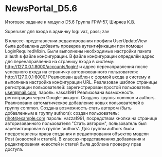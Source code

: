 # NewsPortal_D5.6
Итоговое задание к модулю D5.6 
Группа FPW-57, Ширяев К.В.

Superuser для входа в админку log: vaz, pass; zav

В классе-представлении редактирования профиля UserUpdateView была добавлена добавить 
проверка аутентификации при помощи LoginRequiredMixin.
Были выполнены необходимые настройки пакета allauth в файле конфигурации.
В файле конфигурации определён адрес для перенаправления на страницу входа в 
систему: http://127.0.0.1:8000/accounts/login/ и адрес перенаправления после успешного входа
на страничку авторизованного пользователя: http://127.0.0.1:8000/
Реализован шаблон с формой входа в систему и выполнена настройка конфигурации URL.
Реализован шаблон страницы регистрации пользователей: зарегистрирован 
простой пользователь user@mail.com, пароль: vassa1991
Реализована возможность регистрации через Google-аккаунт.
Созданы группы common и authors.
Реализовано автоматическое добавление новых пользователей в группу common.
Создана возможность стать автором (быть добавленным в группу authors): 
создан пользователь: rihot@example.com пароль: vazza1991, посредством кнопки на
странице авторизованного пользователя "Стать автором", пользователь был зарегистрирован
в группе 'authors'.
Для группы authors были предоставлены права создания и редактирования объектов модели 
Post (новостей и статей).
В классах-представлениях добавления и редактирования новостей и статей была доблена 
проверку прав доступа.
